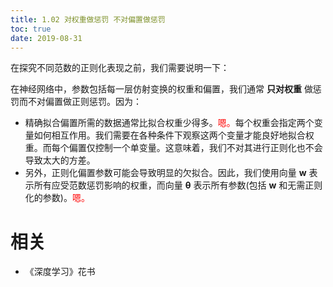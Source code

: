 ```yaml
---
title: 1.02 对权重做惩罚 不对偏置做惩罚
toc: true
date: 2019-08-31
---
```

在探究不同范数的正则化表现之前，我们需要说明一下：

在神经网络中，参数包括每一层仿射变换的权重和偏置，我们通常 **只对权重** 做惩罚而不对偏置做正则惩罚。因为：

- 精确拟合偏置所需的数据通常比拟合权重少得多。<span style="color:red;">嗯。</span>每个权重会指定两个变量如何相互作用。我们需要在各种条件下观察这两个变量才能良好地拟合权重。而每个偏置仅控制一个单变量。这意味着，我们不对其进行正则化也不会导致太大的方差。
- 另外，正则化偏置参数可能会导致明显的欠拟合。因此，我们使用向量 $\boldsymbol w$ 表示所有应受范数惩罚影响的权重，而向量 $\boldsymbol \theta$ 表示所有参数(包括 $\boldsymbol w$ 和无需正则化的参数)。<span style="color:red;">嗯。</span>


# 相关

- 《深度学习》花书
